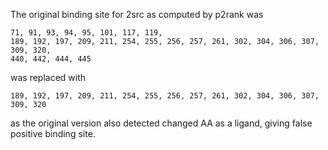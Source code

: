 The original binding site for 2src as computed by p2rank was
```
71, 91, 93, 94, 95, 101, 117, 119,
189, 192, 197, 209, 211, 254, 255, 256, 257, 261, 302, 304, 306, 307, 309, 320,
440, 442, 444, 445
```
was replaced with
```
189, 192, 197, 209, 211, 254, 255, 256, 257, 261, 302, 304, 306, 307, 309, 320
```
as the original version also detected changed AA as a ligand, giving
false positive binding site.
